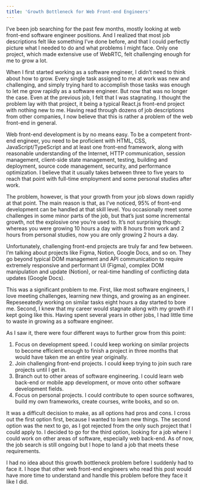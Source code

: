 ```yaml
---
title: 'Growth Bottleneck for Web Front-end Engineers'
---
```


I’ve been job searching for the past few months, mostly looking at web front-end software engineer positions. And I realized that most job descriptions felt like something I’ve done before, and that I could perfectly picture what I needed to do and what problems I might face. Only one project, which made extensive use of WebRTC, felt challenging enough for me to grow a lot.

<!--more-->

When I first started working as a software engineer, I didn’t need to think about how to grow. Every single task assigned to me at work was new and challenging, and simply trying hard to accomplish those tasks was enough to let me grow rapidly as a software engineer. But now that was no longer the case. Even at the previous job, I felt that I was stagnating. I thought the problem lay with that project, it being a typical React.js front-end project with nothing new to me. Having read through dozens of job descriptions from other companies, I now believe that this is rather a problem of the web front-end in general.

Web front-end development is by no means easy. To be a competent front-end engineer, you need to be proficient with HTML, CSS, JavaScript/TypeScript and at least one front-end framework, along with reasonable understanding of the Internet, HTTP communication, session management, client-side state management, testing, building and deployment, source code management, security, and performance optimization. I believe that it usually takes between three to five years to reach that point with full-time employment and some personal studies after work.

The problem, however, is that your growth from your job slows down rapidly at that point. The main reason is that, as I’ve noticed, 95% of front-end development can be handled at that skill level. You occasionally meet some challenges in some minor parts of the job, but that’s just some incremental growth, not the explosive one you’re used to. It’s not surprising though: whereas you were growing 10 hours a day with 8 hours from work and 2 hours from personal studies, now you are only growing 2 hours a day.

Unfortunately, challenging front-end projects are truly far and few between. I’m talking about projects like Figma, Notion, Google Docs, and so on. They go beyond typical DOM management and API communication to require extremely responsive and performant UI (Figma), complex DOM manipulation and update (Notion), or real-time handling of conflicting data updates (Google Docs).

This was a significant problem to me. First, like most software engineers, I love meeting challenges, learning new things, and growing as an engineer. Repeseeatedly working on similar tasks eight hours a day started to bore me. Second, I knew that my career would stagnate along with my growth if I kept going like this. Having spent several years in other jobs, I had little time to waste in growing as a software engineer.

As I saw it, there were four different ways to further grow from this point:

1. Focus on development speed. I could keep working on similar projects to become efficient enough to finish a project in three months that would have taken me an entire year originally.
2. Join challenging front-end projects. I could keep trying to join such rare projects until I get in.
3. Branch out to other areas of software engineering. I could learn web back-end or mobile app development, or move onto other software development fields.
4. Focus on personal projects. I could contribute to open source softwares, build my own frameworks, create courses, write books, and so on.

It was a difficult decision to make, as all options had pros and cons. I cross out the first option first, because I wanted to learn new things. The second option was the next to go, as I got rejected from the only such project that I could apply to. I decided to go for the third option, looking for a job where I could work on other areas of software, especially web back-end. As of now, the job search is still ongoing but I hope to land a job that meets these requirements.

I had no idea about this growth bottleneck problem before I suddenly had to face it. I hope that other web front-end engineers who read this post would have more time to understand and handle this problem before they face it like I did.
